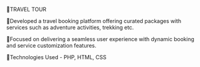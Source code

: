 📌TRAVEL TOUR

📍Developed a travel booking platform offering curated packages with services such as adventure activities, trekking etc.

📍Focused on delivering a seamless user experience with dynamic booking and service customization features.

📍Technologies Used - PHP, HTML, CSS 

